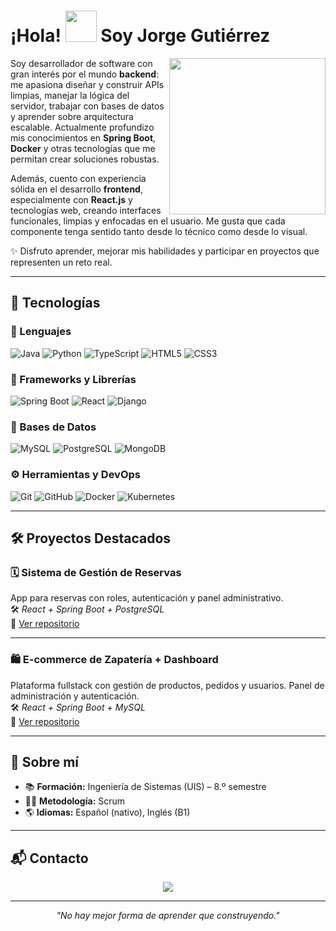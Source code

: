 
# ¡Hola! <picture><img src = "https://github.com/7oSkaaa/7oSkaaa/blob/main/Images/about_me.gif?raw=true" width = 50px></picture> Soy Jorge Gutiérrez

<picture> <img align="right" src="https://github.com/7oSkaaa/7oSkaaa/blob/main/Images/Right_Side.gif?raw=true" width = 250px></picture>

Soy desarrollador de software con gran interés por el mundo **backend**: me apasiona diseñar y construir APIs limpias, manejar la lógica del servidor, trabajar con bases de datos y aprender sobre arquitectura escalable. Actualmente profundizo mis conocimientos en **Spring Boot**, **Docker** y otras tecnologías que me permitan crear soluciones robustas.

Además, cuento con experiencia sólida en el desarrollo **frontend**, especialmente con **React.js** y tecnologías web, creando interfaces funcionales, limpias y enfocadas en el usuario. Me gusta que cada componente tenga sentido tanto desde lo técnico como desde lo visual.

✨ Disfruto aprender, mejorar mis habilidades y participar en proyectos que representen un reto real.  


---

## 🚀 Tecnologías

### 🧠 Lenguajes
![Java](https://img.shields.io/badge/Java-ED8B00?style=for-the-badge&logo=java&logoColor=white)
![Python](https://img.shields.io/badge/Python-3776AB?style=for-the-badge&logo=python&logoColor=white)
![TypeScript](https://img.shields.io/badge/TypeScript-3178C6?style=for-the-badge&logo=typescript&logoColor=white)
![HTML5](https://img.shields.io/badge/HTML5-E34F26?style=for-the-badge&logo=html5&logoColor=white)
![CSS3](https://img.shields.io/badge/CSS3-1572B6?style=for-the-badge&logo=css3&logoColor=white)

### 🧩 Frameworks y Librerías
![Spring Boot](https://img.shields.io/badge/Spring_Boot-6DB33F?style=for-the-badge&logo=spring-boot&logoColor=white)
![React](https://img.shields.io/badge/React.js-61DAFB?style=for-the-badge&logo=react&logoColor=black)
![Django](https://img.shields.io/badge/Django-092E20?style=for-the-badge&logo=django&logoColor=white)

### 💾 Bases de Datos
![MySQL](https://img.shields.io/badge/MySQL-00000F?style=for-the-badge&logo=mysql&logoColor=white)
![PostgreSQL](https://img.shields.io/badge/PostgreSQL-316192?style=for-the-badge&logo=postgresql&logoColor=white)
![MongoDB](https://img.shields.io/badge/MongoDB-4EA94B?style=for-the-badge&logo=mongodb&logoColor=white)

### ⚙️ Herramientas y DevOps
![Git](https://img.shields.io/badge/Git-F05032?style=for-the-badge&logo=git&logoColor=white)
![GitHub](https://img.shields.io/badge/GitHub-181717?style=for-the-badge&logo=github&logoColor=white)
![Docker](https://img.shields.io/badge/Docker-2496ED?style=for-the-badge&logo=docker&logoColor=white)
![Kubernetes](https://img.shields.io/badge/Kubernetes-326CE5?style=for-the-badge&logo=kubernetes&logoColor=white)

---

## 🛠️ Proyectos Destacados

### 🗓️ Sistema de Gestión de Reservas  
App para reservas con roles, autenticación y panel administrativo.  
🛠️ *React + Spring Boot + PostgreSQL*  
🔗 [Ver repositorio](https://github.com/JorgeGutierrez11/Hotel_Reservation.git)  

---

### 🛍️ E-commerce de Zapatería + Dashboard  
Plataforma fullstack con gestión de productos, pedidos y usuarios. Panel de administración y autenticación.  
🛠️ *React + Spring Boot + MySQL*  
🔗 [Ver repositorio](https://github.com/JorgeGutierrez11/zapateria.git)  

---

## 🌱 Sobre mí

- 📚 **Formación:** Ingeniería de Sistemas (UIS) – 8.º semestre  
- 👨‍💻 **Metodología:** Scrum  
- 🌎 **Idiomas:** Español (nativo), Inglés (B1)

---

## 📬 Contacto

<p align="center">
  <a href="mailto:jorge1706gutierrez@gmail.com"><img src="https://img.shields.io/badge/-Correo-EA4335?style=for-the-badge&logo=gmail&logoColor=white"></a>
</p>

---

<p align="center"><i>"No hay mejor forma de aprender que construyendo."</i></p>
